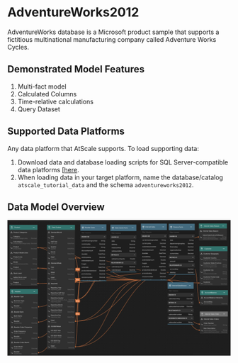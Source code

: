 # AdventureWorks2012

AdventureWorks database is a Microsoft product sample that supports a fictitious multinational manufacturing company called Adventure Works Cycles.

## Demonstrated Model Features
1. Multi-fact model
2. Calculated Columns
3. Time-relative calculations
4. Query Dataset

## Supported Data Platforms
Any data platform that AtScale supports. To load supporting data:

1. Download data and database loading scripts for SQL Server-compatible data platforms [[here](https://github.com/Microsoft/sql-server-samples/releases/download/adventureworks/AdventureWorksDW-data-warehouse-install-script.zip). 
2. When loading data in your target platform, name the database/catalog `atscale_tutorial_data` and the schema `adventureworks2012`.

## Data Model Overview

![AdventureWorks2012](images/adventurework2012-model.png)